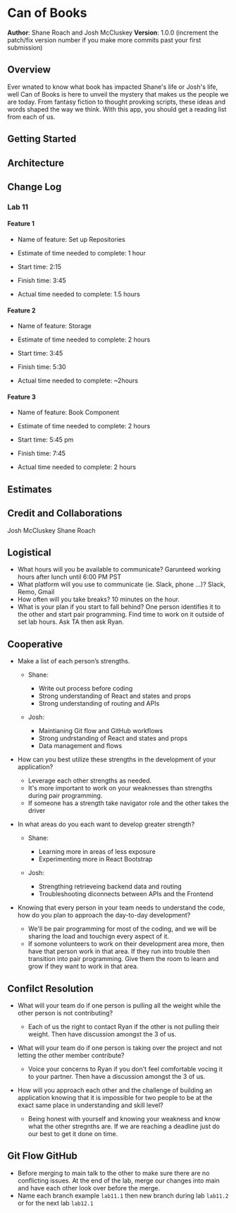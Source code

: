 # Can of Books

**Author**: Shane Roach and Josh McCluskey
**Version**: 1.0.0 (increment the patch/fix version number if you make more commits past your first submission)

## Overview

Ever wnated to know what book has impacted Shane's life or Josh's life, well Can of Books is here to unveil the mystery that makes us the people we are today. From fantasy fiction to thought provking scripts, these ideas and words shaped the way we think. With this app, you should get a reading list from each of us.

## Getting Started
<!-- What are the steps that a user must take in order to build this app on their own machine and get it running? -->

## Architecture
<!-- Provide a detailed description of the application design. What technologies (languages, libraries, etc) you're using, and any other relevant design information. -->

## Change Log

### Lab 11

#### Feature 1 

- Name of feature: Set up Repositories

- Estimate of time needed to complete: 1 hour

- Start time: 2:15

- Finish time: 3:45

- Actual time needed to complete: 1.5 hours

#### Feature 2 

- Name of feature: Storage

- Estimate of time needed to complete: 2 hours

- Start time: 3:45 

- Finish time: 5:30

- Actual time needed to complete: ~2hours

#### Feature 3 

- Name of feature: Book Component

- Estimate of time needed to complete: 2 hours

- Start time: 5:45 pm

- Finish time: 7:45

- Actual time needed to complete: 2 hours


## Estimates
<!-- See below -->

## Credit and Collaborations
Josh McCluskey
Shane Roach


## Logistical

- What hours will you be available to communicate?
  Garunteed working hours after lunch until 6:00 PM PST
- What platform will you use to communicate (ie. Slack, phone …)?
  Slack, Remo, Gmail
- How often will you take breaks?
  10 minutes on the hour.
- What is your plan if you start to fall behind?
  One person identifies it to the other and start pair programming. Find time to work on it outside of set lab hours. Ask TA then ask Ryan.

## Cooperative

- Make a list of each person’s strengths.
  - Shane:
    - Write out process before coding
    - Strong understanding of React and states and props
    - Strong understanding of routing and APIs
  
  - Josh:
    - Maintianing Git flow and GitHub workflows
    - Strong undrstanding of React and states and props
    - Data management and flows
  
- How can you best utilize these strengths in the development of your application?
  - Leverage each other strengths as needed.
  - It's more important to work on your weaknesses than strengths during pair programming.
  - If someone has a strength take navigator role and the other takes the driver
  
- In what areas do you each want to develop greater strength?
  - Shane:
    - Learning more in areas of less exposure
    - Experimenting more in React Bootstrap

  - Josh:
    - Strengthing retrieveing backend data and routing
    - Troubleshooting diconnects between APIs and the Frontend
  
- Knowing that every person in your team needs to understand the code, how do you plan to approach the day-to-day development?
  - We'll be pair programming for most of the coding, and we will be sharing the load and touchign every aspect of it.
  - If somone volunteers to work on their development area more, then have that person work in that area. If they run into trouble then transition into pair programming. Give them the room to learn and grow if they want to work in that area.

## Confilct Resolution

- What will your team do if one person is pulling all the weight while the other person is not contributing?
  - Each of us the right to contact Ryan if the other is not pulling their weight. Then have discussion amongst the 3 of us.
- What will your team do if one person is taking over the project and not letting the other member contribute?
  - Voice your concerns to Ryan if you don't feel comfortable vocing it to your partner. Then have a discussion amongst the 3 of us.
  
- How will you approach each other and the challenge of building an application knowing that it is impossible for two people to be at the exact same place in understanding and skill level?
  - Being honest with yourself and knowing your weakness and know what the other stregnths are. If we are reaching a deadline just do our best to get it done on time.

## Git Flow GitHub

- Before merging to main talk to the other to make sure there are no conflicting issues. At the end of the lab, merge our changes into main and have each other look over before the merge.
- Name each branch example `lab11.1` then new branch during lab `lab11.2` or for the next lab `lab12.1`

